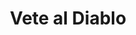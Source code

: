 ---
title: "Vete al Diablo"
url: /ciudad-autonoma-de-buenos-aires/vete-al-diablo-avenida-triunvirato/
shop: ropa
---
